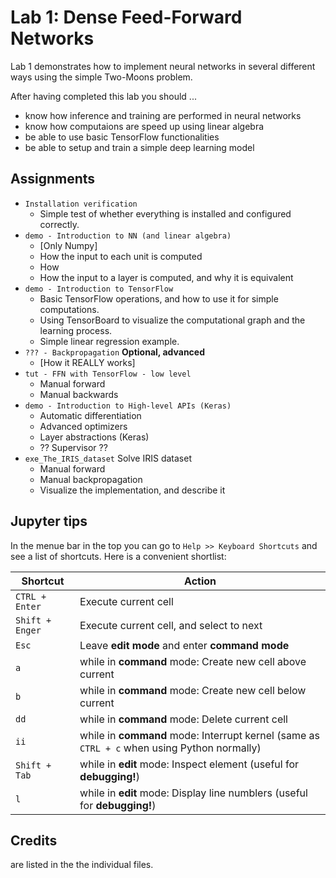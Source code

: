 # Lab 1: Dense Feed-Forward Networks

Lab 1 demonstrates how to implement neural networks in several different ways using the simple Two-Moons problem.

After having completed this lab you should ...
* know how inference and training are performed in neural networks
* know how computaions are speed up using linear algebra
* be able to use basic TensorFlow functionalities
* be able to setup and train a simple deep learning model

## Assignments
<!-- * `1_FFN_Intro_Basic.ipynb`: 
	* **Start here if linear algebra and machine learning is new to you**
	* Demonstrates how to implement a neural network the simplest way possible - no fancy libraries, no linear algebra.
-->
* `Installation verification`
	* Simple test of whether everything is installed and configured correctly.
* `demo - Introduction to NN (and linear algebra)`
	* [Only Numpy]
	* How the input to each unit is computed
	* How 
	* How the input to a layer is computed, and why it is equivalent
* `demo - Introduction to TensorFlow`
	* Basic TensorFlow operations, and how to use it for simple computations.
	* Using TensorBoard to visualize the computational graph and the learning process.
	* Simple linear regression example.
* `??? - Backpropagation` **Optional, advanced**
	* [How it REALLY works]
* `tut - FFN with TensorFlow - low level`
	* Manual forward
	* Manual backwards
* `demo - Introduction to High-level APIs (Keras)`
	* Automatic differentiation
	* Advanced optimizers
	* Layer abstractions (Keras)
	* ?? Supervisor ??
* `exe_The_IRIS_dataset` Solve IRIS dataset 
	* Manual forward
	* Manual backpropagation
	* Visualize the implementation, and describe it


## Jupyter tips
In the menue bar in the top you can go to `Help >> Keyboard Shortcuts` and see a list of shortcuts.
Here is a convenient shortlist:

| Shortcut        	| Action                                                                                  	|
|-----------------	|-----------------------------------------------------------------------------------------	|
| `CTRL + Enter`  	| Execute current cell                                                                    	|
| `Shift + Enger` 	| Execute current cell, and select to next                                                	|
| `Esc`           	| Leave **edit mode** and enter **command mode**                                          	|
| `a`             	| while in **command** mode: Create new cell above current                                    	|
| `b`             	| while in **command** mode: Create new cell below current                                    	|
| `dd`            	| while in **command** mode: Delete current cell                                              	|
| `ii`            	| while in **command** mode: Interrupt kernel (same as `CTRL + c` when using Python normally) 	|
| `Shift + Tab`   	| while in **edit** mode: Inspect element (useful for **debugging!**)                        	|
| `l`   	 	 	| while in **edit** mode: Display line numblers (useful for **debugging!**)         


## Credits
are listed in the the individual files.


